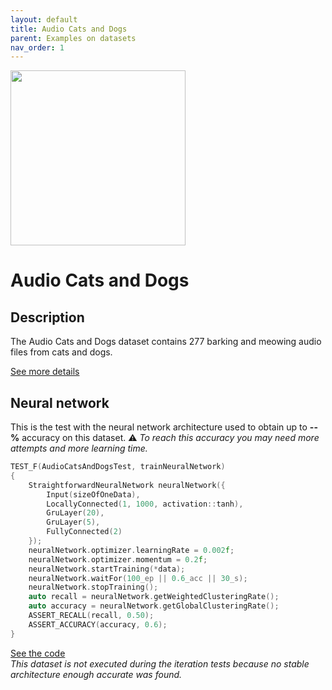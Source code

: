 ```yaml
---
layout: default
title: Audio Cats and Dogs
parent: Examples on datasets
nav_order: 1
---
```


<p >
    <img src="{{site.baseurl}}/assets/images/examples/cat_and_dog.jpg" att="cat and dog" width="280px" class="center"/>
</p>

# Audio Cats and Dogs

## Description

The Audio Cats and Dogs dataset contains 277 barking and meowing audio files from cats and dogs.

[See more details](https://www.kaggle.com/mmoreaux/audio-cats-and-dogs)

## Neural network 

This is the test with the neural network architecture used to obtain up to **--%** accuracy on this dataset.
:warning: _To reach this accuracy you may need more attempts and more learning time._


```cpp
TEST_F(AudioCatsAndDogsTest, trainNeuralNetwork)
{
    StraightforwardNeuralNetwork neuralNetwork({
        Input(sizeOfOneData),
        LocallyConnected(1, 1000, activation::tanh),
        GruLayer(20),
        GruLayer(5),
        FullyConnected(2)
    });
    neuralNetwork.optimizer.learningRate = 0.002f;
    neuralNetwork.optimizer.momentum = 0.2f;
    neuralNetwork.startTraining(*data);
    neuralNetwork.waitFor(100_ep || 0.6_acc || 30_s);
    neuralNetwork.stopTraining();
    auto recall = neuralNetwork.getWeightedClusteringRate();
    auto accuracy = neuralNetwork.getGlobalClusteringRate();
    ASSERT_RECALL(recall, 0.50);
    ASSERT_ACCURACY(accuracy, 0.6);
}
```
[See the code](https://github.com/MatthieuHernandez/StraightforwardNeuralNetwork/blob/master/tests/dataset_tests/audio-cats-and-dogs/AudioCatsAndDogsTest.cpp)
<br/>
_This dataset is not executed during the iteration tests because no stable architecture enough accurate was found._